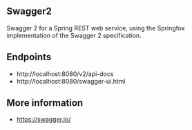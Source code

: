 ## Swagger2
Swagger 2 for a Spring REST web service, using the Springfox implementation of the Swagger 2 specification.

## Endpoints
* http://localhost:8080/v2/api-docs
* http://localhost:8080/swagger-ui.html

## More information
* https://swagger.io/
